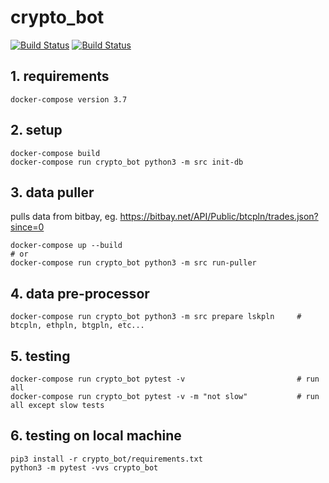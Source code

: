 # crypto_bot

[![Build Status](https://github.com/dominikheinisch/cryto_bot/workflows/Python%20package/badge.svg)](https://github.com/dominikheinisch/cryto_bot/actions?query=workflow%3A"Python+package")
[![Build Status](https://github.com/dominikheinisch/cryto_bot/workflows/docker-compose%20CI/badge.svg)](https://github.com/dominikheinisch/cryto_bot/actions?query=workflow%3A%22docker-compose+CI%22")

## 1. requirements
```
docker-compose version 3.7
```

## 2. setup
```
docker-compose build
docker-compose run crypto_bot python3 -m src init-db
```

## 3. data puller
pulls data from bitbay, eg. https://bitbay.net/API/Public/btcpln/trades.json?since=0
```
docker-compose up --build
# or
docker-compose run crypto_bot python3 -m src run-puller
```

## 4. data pre-processor
```
docker-compose run crypto_bot python3 -m src prepare lskpln     # btcpln, ethpln, btgpln, etc...
```

## 5. testing
```
docker-compose run crypto_bot pytest -v                         # run all
docker-compose run crypto_bot pytest -v -m "not slow"           # run all except slow tests
```

## 6. testing on local machine
```
pip3 install -r crypto_bot/requirements.txt
python3 -m pytest -vvs crypto_bot
```
